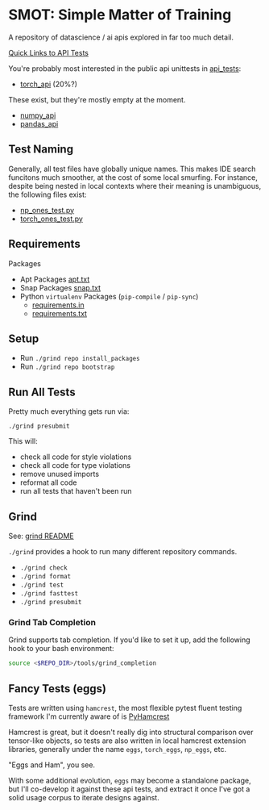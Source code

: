 # SMOT: Simple Matter of Training

A repository of datascience / ai apis explored in far too much detail.

[Quick Links to API Tests](./API.md)

You're probably most interested in the public api unittests in [api_tests](./smot/api_tests):
  * [torch_api](./smot/api_tests/torch_api) (20%?)

These exist, but they're mostly empty at the moment.
  * [numpy_api](./smot/api_tests/numpy_api)
  * [pandas_api](./smot/api_tests/pandas_api)
 
## Test Naming

Generally, all test files have globally unique names. This makes IDE search funcitons
much smoother, at the cost of some local smurfing. For instance, despite being nested
in local contexts where their meaning is unambiguous, the following files exist:
  * [np_ones_test.py](./smot/api_tests/numpy_api/creation/np_ones_test.py)
  * [torch_ones_test.py](./smot/api_tests/torch_api/creation/torch_ones_test.py)

## Requirements

Packages
  * Apt Packages [apt.txt](./apt.txt)
  * Snap Packages [snap.txt](./snap.txt)
  * Python `virtualenv` Packages (`pip-compile` / `pip-sync`)
    - [requirements.in](./requirements.in)
    - [requirements.txt](./requirements.txt)


## Setup

  * Run `./grind repo install_packages`
  * Run `./grind repo bootstrap`

## Run All Tests

Pretty much everything gets run via:

`./grind presubmit`

This will:
  * check all code for style violations
  * check all code for type violations
  * remove unused imports
  * reformat all code
  * run all tests that haven't been run


## Grind

See: [grind README](commands/README.md)

`./grind` provides a hook to run many different repository commands.

  * `./grind check`
  * `./grind format`
  * `./grind test`
  * `./grind fasttest`
  * `./grind presubmit`

### Grind Tab Completion

Grind supports tab completion. If you'd like to set it up, add the following hook
to your bash environment:

```bash
source <$REPO_DIR>/tools/grind_completion
```


## Fancy Tests (eggs)

Tests are written using `hamcrest`, the most flexible pytest fluent testing framework I'm currently aware of
is [PyHamcrest](https://github.com/hamcrest/PyHamcrest)

Hamcrest is great, but it doesn't really dig into structural comparison
over tensor-like objects, so tests are also written in local hamcrest
extension libraries,  generally under the name `eggs`, `torch_eggs`, `np_eggs`, etc.

"Eggs and Ham", you see.

With some additional evolution, `eggs` may become a standalone package,
but I'll co-develop it against these api tests, and extract it once
I've got a solid usage corpus to iterate designs against.
